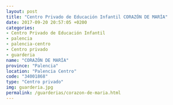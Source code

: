 ```yaml
---
layout: post
title: "Centro Privado de Educación Infantil CORAZÓN DE MARÍA"
date: 2017-09-20 20:57:05 +0200
categories:
- Centro Privado de Educación Infantil
- palencia
- palencia-centro
- Centro privado
- guarderia
name: "CORAZÓN DE MARÍA"
province: "Palencia"
location: "Palencia Centro"
code: "34001868"
type: "Centro privado"
img: guarderia.jpg
permalink: /guarderias/corazon-de-maria.html
---
```

